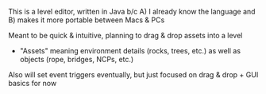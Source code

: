 This is a level editor, written in Java b/c A) I already know the language and B) makes it more portable between Macs & PCs

Meant to be quick & intuitive, planning to drag & drop assets into a level
* "Assets" meaning environment details (rocks, trees, etc.) as well as objects (rope, bridges, NCPs, etc.)

Also will set event triggers eventually, but just focused on drag & drop + GUI basics for now